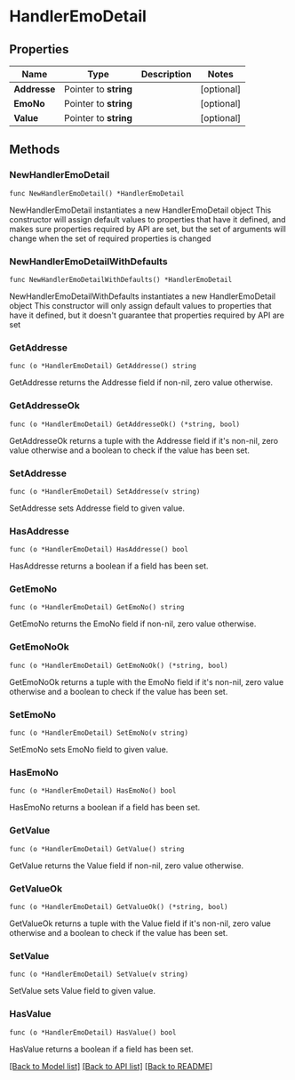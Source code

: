 # HandlerEmoDetail

## Properties

Name | Type | Description | Notes
------------ | ------------- | ------------- | -------------
**Addresse** | Pointer to **string** |  | [optional] 
**EmoNo** | Pointer to **string** |  | [optional] 
**Value** | Pointer to **string** |  | [optional] 

## Methods

### NewHandlerEmoDetail

`func NewHandlerEmoDetail() *HandlerEmoDetail`

NewHandlerEmoDetail instantiates a new HandlerEmoDetail object
This constructor will assign default values to properties that have it defined,
and makes sure properties required by API are set, but the set of arguments
will change when the set of required properties is changed

### NewHandlerEmoDetailWithDefaults

`func NewHandlerEmoDetailWithDefaults() *HandlerEmoDetail`

NewHandlerEmoDetailWithDefaults instantiates a new HandlerEmoDetail object
This constructor will only assign default values to properties that have it defined,
but it doesn't guarantee that properties required by API are set

### GetAddresse

`func (o *HandlerEmoDetail) GetAddresse() string`

GetAddresse returns the Addresse field if non-nil, zero value otherwise.

### GetAddresseOk

`func (o *HandlerEmoDetail) GetAddresseOk() (*string, bool)`

GetAddresseOk returns a tuple with the Addresse field if it's non-nil, zero value otherwise
and a boolean to check if the value has been set.

### SetAddresse

`func (o *HandlerEmoDetail) SetAddresse(v string)`

SetAddresse sets Addresse field to given value.

### HasAddresse

`func (o *HandlerEmoDetail) HasAddresse() bool`

HasAddresse returns a boolean if a field has been set.

### GetEmoNo

`func (o *HandlerEmoDetail) GetEmoNo() string`

GetEmoNo returns the EmoNo field if non-nil, zero value otherwise.

### GetEmoNoOk

`func (o *HandlerEmoDetail) GetEmoNoOk() (*string, bool)`

GetEmoNoOk returns a tuple with the EmoNo field if it's non-nil, zero value otherwise
and a boolean to check if the value has been set.

### SetEmoNo

`func (o *HandlerEmoDetail) SetEmoNo(v string)`

SetEmoNo sets EmoNo field to given value.

### HasEmoNo

`func (o *HandlerEmoDetail) HasEmoNo() bool`

HasEmoNo returns a boolean if a field has been set.

### GetValue

`func (o *HandlerEmoDetail) GetValue() string`

GetValue returns the Value field if non-nil, zero value otherwise.

### GetValueOk

`func (o *HandlerEmoDetail) GetValueOk() (*string, bool)`

GetValueOk returns a tuple with the Value field if it's non-nil, zero value otherwise
and a boolean to check if the value has been set.

### SetValue

`func (o *HandlerEmoDetail) SetValue(v string)`

SetValue sets Value field to given value.

### HasValue

`func (o *HandlerEmoDetail) HasValue() bool`

HasValue returns a boolean if a field has been set.


[[Back to Model list]](../README.md#documentation-for-models) [[Back to API list]](../README.md#documentation-for-api-endpoints) [[Back to README]](../README.md)



